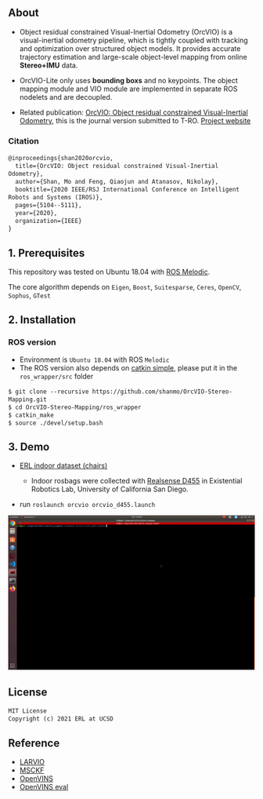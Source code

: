 ## About 

- Object residual constrained Visual-Inertial Odometry (OrcVIO) is a visual-inertial odometry pipeline, which is tightly coupled with tracking and optimization over structured object models. It provides accurate trajectory estimation and large-scale object-level mapping from online **Stereo+IMU** data.

- OrcVIO-Lite only uses **bounding boxs** and no keypoints. The object mapping module and VIO module are implemented in separate ROS nodelets and are decoupled.  

- Related publication: [OrcVIO: Object residual constrained Visual-Inertial Odometry](https://arxiv.org/pdf/2007.15107.pdf), this is the journal version submitted to T-RO. [Project website](https://moshan.cf/orcvio_githubpage/)

### Citation

```
@inproceedings{shan2020orcvio,
  title={OrcVIO: Object residual constrained Visual-Inertial Odometry},
  author={Shan, Mo and Feng, Qiaojun and Atanasov, Nikolay},
  booktitle={2020 IEEE/RSJ International Conference on Intelligent Robots and Systems (IROS)},
  pages={5104--5111},
  year={2020},
  organization={IEEE}
}   
```

## 1. Prerequisites

This repository was tested on Ubuntu 18.04 with [ROS Melodic](http://wiki.ros.org/melodic/Installation). 

The core algorithm depends on `Eigen`, `Boost`, `Suitesparse`, `Ceres`, `OpenCV`, `Sophus`, `GTest`


## 2. Installation

### ROS version

- Environment is `Ubuntu 18.04` with ROS `Melodic`
- The ROS version also depends on [catkin simple](https://github.com/catkin/catkin_simple), please put it in the `ros_wrapper/src` folder

```
$ git clone --recursive https://github.com/shanmo/OrcVIO-Stereo-Mapping.git
$ cd OrcVIO-Stereo-Mapping/ros_wrapper
$ catkin_make
$ source ./devel/setup.bash
```

## 3. Demo 

- [ERL indoor dataset (chairs)](https://www.dropbox.com/s/mwmv5ql3ht1i61n/d455_one_way_demo_bboxes.bag?dl=0)
   * Indoor rosbags were collected with [Realsense D455](https://www.intelrealsense.com/depth-camera-d455/) in Existential Robotics Lab, University of California San Diego.

- run `roslaunch orcvio orcvio_d455.launch` 

![demo](assets/erl_d455_demo.gif)

## License

```
MIT License
Copyright (c) 2021 ERL at UCSD
```

## Reference 

- [LARVIO](https://github.com/PetWorm/LARVIO)
- [MSCKF](https://github.com/KumarRobotics/msckf_vio)
- [OpenVINS](https://github.com/rpng/open_vins)
- [OpenVINS eval](https://github.com/symao/open_vins)
